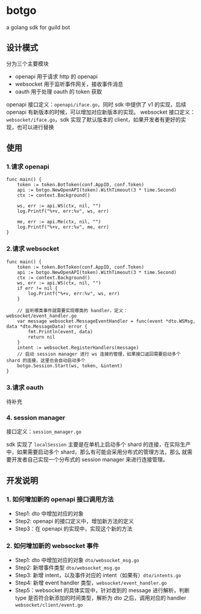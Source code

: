 # botgo
a golang sdk for guild bot

## 设计模式
分为三个主要模块

- openapi 用于请求 http 的 openapi
- websocket 用于监听事件网关，接收事件消息
- oauth 用于处理 oauth 的 token 获取

openapi 接口定义：`openapi/iface.go`，同时 sdk 中提供了 v1 的实现，后续 openapi 有新版本的时候，可以增加对应新版本的实现。
websocket 接口定义：`websocket/iface.go`，sdk 实现了默认版本的 client，如果开发者有更好的实现，也可以进行替换

## 使用

### 1.请求 openapi

```golang
func main() {
	token := token.BotToken(conf.AppID, conf.Token)
	api := botgo.NewOpenAPI(token).WithTimeout(3 * time.Second)
	ctx := context.Background()
	
	ws, err := api.WS(ctx, nil, "")
	log.Printf("%+v, err:%v", ws, err)
    
	me, err := api.Me(ctx, nil, "")
    log.Printf("%+v, err:%v", me, err)
}
```

### 2.请求 websocket

```golang
func main() {
    token := token.BotToken(conf.AppID, conf.Token)
    api := botgo.NewOpenAPI(token).WithTimeout(3 * time.Second)
    ctx := context.Background()
    ws, err := api.WS(ctx, nil, "")
    if err != nil {
        log.Printf("%+v, err:%v", ws, err)
    }

    // 监听哪类事件就需要实现哪类的 handler，定义：websocket/event_handler.go
    var message websocket.MessageEventHandler = func(event *dto.WSMsg, data *dto.MessageData) error {
        fmt.Println(event, data)
        return nil
    }
    intent := websocket.RegisterHandlers(message)
    // 启动 session manager 进行 ws 连接的管理，如果接口返回需要启动多个 shard 的连接，这里也会自动启动多个
    botgo.Session.Start(ws, token, &intent)
}
```

### 3.请求 oauth 

待补充

### 4. session manager
接口定义：`session_manager.go`

sdk 实现了 `localSession` 主要是在单机上启动多个 shard 的连接，在实际生产中，如果需要启动多个 shard，那么有可能会采用分布式的管理方法，那么
就需要开发者自己实现一个分布式的 session manager 来进行连接管理。

## 开发说明

### 1. 如何增加新的 openapi 接口调用方法

- Step1: dto 中增加对应的对象
- Step2: openapi 的接口定义中，增加新方法的定义
- Step3：在 openapi 的实现中，实现这个新的方法

### 2. 如何增加新的 websocket 事件

- Step1: dto 中增加对应的对象 `dto/websocket_msg.go`
- Step2: 新增事件类型 `dto/websocket_msg.go`
- Step3: 新增 intent，以及事件对应的 intent（如果有）`dto/intents.go`
- Step4: 新增 event handler 类型，`websocket/event_handler.go`
- Step5：websocket 的具体实现中，针对收到的 message 进行解析，判断 type 是否符合新添加的时间类型，解析为 dto 之后，调用对应的 handler `websocket/client/event.go`

